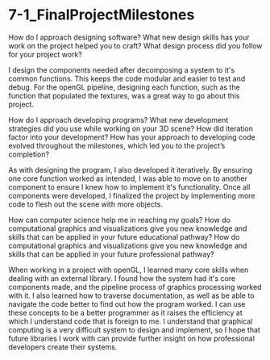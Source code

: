 # 7-1_FinalProjectMilestones

How do I approach designing software? What new design skills has your work on the project helped you to craft? What design process did you follow for your project work?
  
  I design the components needed after decomposing a system to it's common functions. This keeps the code modular and easier to test and debug. For the openGL pipeline, designing each function, such as the function that populated the textures, was a great way to go about this project.


How do I approach developing programs? What new development strategies did you use while working on your 3D scene? How did iteration factor into your development? How has your approach to developing code evolved throughout the milestones, which led you to the project’s completion?
  
  As with designing the program, I also developed it iteratively. By ensuring one core function worked as intended, I was able to move on to another component to ensure I knew how to implement it's functionality. Once all components were developed, I finalized the project by implementing more code to flesh out the scene with more objects.
  

How can computer science help me in reaching my goals? How do computational graphics and visualizations give you new knowledge and skills that can be applied in your future educational pathway? How do computational graphics and visualizations give you new knowledge and skills that can be applied in your future professional pathway?

  When working in a project with openGL, I learned many core skills when dealing with an external library. I found how the system had it's core components made, and the pipeline process of graphics processing worked with it. I also learned how to traverse documentation, as well as be able to navigate the code better to find out how the program worked. I can use these concepts to be a better programmer as it raises the efficiency at which I understand code that is foreign to me. I understand that graphical computing is a very difficult system to design and implement, so I hope that future libraries I work with can provide further insight on how professional developers create their systems.
